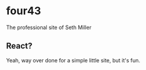 # four43

The professional site of Seth Miller

## React?

Yeah, way over done for a simple little site, but it's fun.

